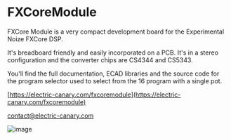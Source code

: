 # FXCoreModule

FXCore Module is a very compact development board for the Experimental Noize FXCore DSP.

It's breadboard friendly and easily incorporated on a PCB. It's in a stereo configuration and the converter chips are CS4344 and CS5343.

You'll find the full documentation, ECAD libraries and the source code for the program selector used to select from the 16 program with a single pot.

[https://electric-canary.com/fxcoremodule](https://electric-canary.com/fxcoremodule)

contact@electric-canary.com

![image](https://user-images.githubusercontent.com/52302192/150705512-55b1d25b-ccc2-4de6-b54e-582dfa26ed95.png)
